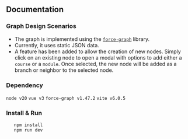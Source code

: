 ## Documentation

### Graph Design Scenarios

- The graph is implemented using the [`force-graph`](https://www.npmjs.com/package/force-graph) library.
- Currently, it uses static JSON data.
- A feature has been added to allow the creation of new nodes. Simply click on an existing node to open a modal with options to add either a `course` or a `module`. Once selected, the new node will be added as a branch or neighbor to the selected node.


### Dependency

`node v20`
`vue v3`
`force-graph v1.47.2`
`vite v6.0.5`

### Install & Run 

```
   npm install
   npm run dev
```
